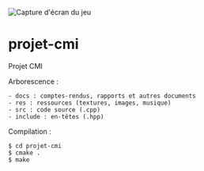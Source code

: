 <img src="https://cdn.rawgit.com/matteodelabre/projet-cmi/master/docs/screenshots/02.png"
     align="center" alt="Capture d'écran du jeu" />

# projet-cmi

Projet CMI

Arborescence :

```
- docs : comptes-rendus, rapports et autres documents
- res : ressources (textures, images, musique)
- src : code source (.cpp)
- include : en-têtes (.hpp)
```

Compilation :

```
$ cd projet-cmi
$ cmake .
$ make
```
